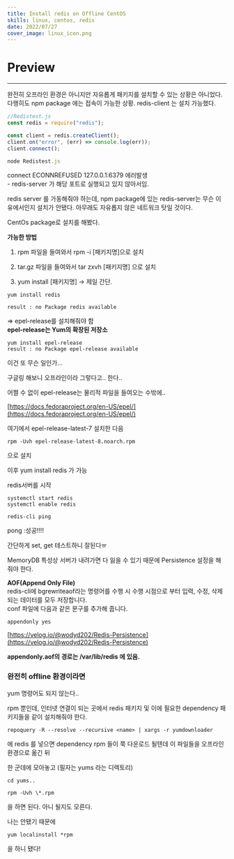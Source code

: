 ```yaml
---
title: Install redis on Offline CentOS
skills: linux, centos, redis
date: 2022/07/27
cover_image: linux_icon.png
---
```


# **Preview**

---

완전히 오프라인 환경은 아니지만 자유롭게 패키지를 설치할 수 있는 상황은 아니었다. 다행히도 npm package 에는 접속이 가능한 상황.
redis-client 는 설치 가능했다.

```javascript
//Redistest.js
const redis = require("redis");

const client = redis.createClient();
client.on("error", (err) => console.log(err));
client.connect();
```

```javascript
node Redistest.js
```

connect ECONNREFUSED 127.0.0.1:6379 에러발생  
- redis-server 가 해당 포트로 실행되고 있지 않아서임.

redis server 를 가동해줘야 하는데, npm package에 있는 redis-server는 무슨 이유에서인지 설치가 안됐다. 아무래도 자유롭지 않은 네트워크 탓일 것이다.

CentOs package로 설치를 해봤다.

**가능한 방법**

1. rpm 파일을 들여와서 rpm -i \[패키지명\]으로 설치

2. tar.gz 파일을 들여와서 tar zxvh \[패키지명\] 으로 설치

3. yum install \[패키지명\] -> 제일 간단.

```linux
yum install redis
```

```linux
result : no Package redis available
```

=> epel-release를 설치해줘야 함  
**epel-release는 Yum의 확장된 저장소**

```linux
yum install epel-release
result : no Package epel-release available
```

이건 또 무슨 일인가...

구글링 해보니 오프라인이라 그렇다고.. 한다..

어쩔 수 없이 epel-release는 물리적 파일을 들여오는 수밖에..

[https://docs.fedoraproject.org/en-US/epel/](https://docs.fedoraproject.org/en-US/epel/)

여기에서
epel-release-latest-7 설치한 다음

```linux
rpm -Uvh epel-release-latest-8.noarch.rpm
```

으로 설치

이후 yum install redis 가 가능

redis서버를 시작

```linux
systemctl start redis
systemctl enable redis
```

```linux
redis-cli ping
```

pong :성공!!!!

간단하게 set, get 테스트하니 잘된다ㅠ

MemoryDB 특성상 서버가 내려가면 다 잃을 수 있기 때문에 Persistence 설정을 해줘야 한다.

**AOF(Append Only File)**  
redis-cli에 bgrewriteaof라는 명령어를 수행 시 수행 시점으로 부터 입력, 수정, 삭제되는 데이터를 모두 저장합니다.  
conf 파일에 다음과 같은 문구를 추가해 줍니다.

```terminal
appendonly yes
```

[https://velog.io/@wodyd202/Redis-Persistence](https://velog.io/@wodyd202/Redis-Persistence)

**appendonly.aof의 경로는 /var/lib/redis 에 있음.**

### 완전히 offline 환경이라면

yum 명령어도 되지 않는다..

rpm 뿐인데, 인터넷 연결이 되는 곳에서 redis 패키지 및 이에 필요한 dependency 패키지들을 같이 설치해줘야 한다.

```terminal
repoquery -R --resolve --recursive <name> | xargs -r yumdownloader
```

<name> 에 redis 를 넣으면 dependency rpm 들이 쭉 다운로드 될텐데 이 파일들을 오프라인 환경으로 옮긴 뒤

한 군데에 모아놓고 (필자는 yums 라는 디렉토리)

```terminal
cd yums..
```

```terminal
rpm -Uvh \*.rpm
```

을 하면 된다. 아니 될지도 모른다.

나는 안됐기 때문에

```terminal
yum localinstall *rpm
```

을 하니 됐다!
